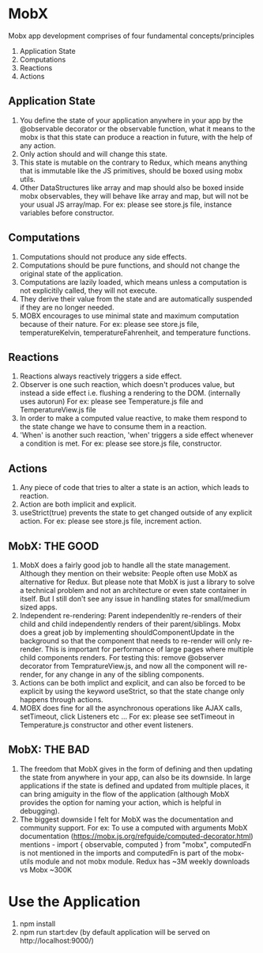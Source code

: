 # MobX
Mobx app development comprises of four fundamental concepts/principles
1. Application State
2. Computations
3. Reactions
4. Actions

Application State
------------------
1. You define the state of your application anywhere in your app by the @observable decorator or the observable function, what it means to the mobx is that this state can produce a reaction in future, with the help of any action.
2. Only action should and will change this state.
3. This state is mutable on the contrary to Redux, which means anything that is immutable like the JS primitives, should be boxed using mobx utils.
4. Other DataStructures like array and map should also be boxed inside mobx observables, they will behave like array and map, but will not be your usual JS array/map.
For ex: please see store.js file, instance variables before constructor.

Computations
-------------
1. Computations should not produce any side effects.
2. Computations should be pure functions, and should not change the original state of the application.
3. Computations are lazily loaded, which means unless a computation is not explicitily called, they will not execute.
4. They derive their value from the state and are automatically suspended if they are no longer needed.
5. MOBX encourages to use minimal state and maximum computation because of their nature.
For ex: please see store.js file, temperatureKelvin, temperatureFahrenheit, and temperature functions.

Reactions
----------
1. Reactions always reactively triggers a side effect.
2. Observer is one such reaction, which doesn't produces value, but instead a side effect i.e. flushing a rendering to the DOM. (internally uses autorun)
For ex: please see Temperature.js file and TemperatureView.js file
3. In order to make a computed value reactive, to make them respond to the state change we have to consume them in a reaction.
4. 'When' is another such reaction, 'when' triggers a side effect whenever a condition is met.
For ex: please see store.js file, constructor.

Actions
--------
1. Any piece of code that tries to alter a state is an action, which leads to reaction.
2. Action are both implicit and explicit.
3. useStrict(true) prevents the state to get changed outside of any explicit action.
For ex: please see store.js file, increment action.

MobX: THE GOOD
---------------
1. MobX does a fairly good job to handle all the state management. Although they mention on their website:
People often use MobX as alternative for Redux. But please note that MobX is just a library to solve a technical problem and not an architecture or even state container in itself. 
But I still don't see any issue in handling states for small/medium sized apps.
2. Independent re-rendering: Parent independenltly re-renders of their child and child independently renders of their parent/siblings. Mobx does a great job by implementing shouldComponentUpdate in the background so that the component that needs to re-render will only re-render. This is important for performance of large pages where multiple child components renders.
For testing this: remove @observer decorator from TempratureView.js, and now all the component will re-render, for any change in any of the sibling components.
3. Actions can be both implict and explicit, and can also be forced to be explicit by using the keyword useStrict, so that the state change only happens through actions.
4. MOBX does fine for all the asynchronous operations like AJAX calls, setTimeout, click Listeners etc ...
For ex: please see setTimeout in Temperature.js constructor and other event listeners.

MobX: THE BAD
--------------
1. The freedom that MobX gives in the form of defining and then updating the state from anywhere in your app, can also be its downside. In large applications if the state is defined and updated from multiple places, it can bring amiguity in the flow of the application (although MobX provides the option for naming your action, which is helpful in debugging).
2. The biggest downside I felt for MobX was the documentation and community support.
For ex: To use a computed with arguments MobX documentation (https://mobx.js.org/refguide/computed-decorator.html) mentions - 
  import { observable, computed } from "mobx", computedFn is not mentioned in the imports and computedFn is part of the mobx-utils module and not mobx module.
  Redux has ~3M weekly downloads vs Mobx ~300K

Use the Application
===================
1. npm install
2. npm run start:dev (by default application will be served on http://localhost:9000/)
